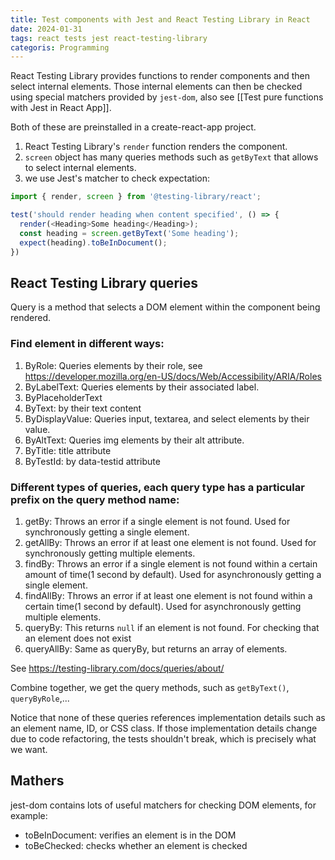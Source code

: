 ```yaml
---
title: Test components with Jest and React Testing Library in React
date: 2024-01-31
tags: react tests jest react-testing-library
categoris: Programming
---
```


React Testing Library provides functions to render components and then select internal elements. Those internal elements can then be checked using special matchers provided by `jest-dom`, also see [[Test pure functions with Jest in React App]].

Both of these are preinstalled in a create-react-app project.

1. React Testing Library's `render` function renders the component.
2. `screen` object has many queries methods such as `getByText` that allows to select internal elements.
3. we use Jest's matcher to check expectation:

```typescript
import { render, screen } from '@testing-library/react';

test('should render heading when content specified', () => {
  render(<Heading>Some heading</Heading>);
  const heading = screen.getByText('Some heading');
  expect(heading).toBeInDocument();
})
```

## React Testing Library queries

Query is a method that selects a DOM element within the component being rendered.

### Find element in different ways:

1. ByRole: Queries elements by their role, see https://developer.mozilla.org/en-US/docs/Web/Accessibility/ARIA/Roles
2. ByLabelText: Queries elements by their associated label.
3. ByPlaceholderText
4. ByText: by their text content
5. ByDisplayValue: Queries input, textarea, and select elements by their value.
6. ByAltText: Queries img elements by their alt attribute.
7. ByTitle: title attribute
8. ByTestId: by data-testid attribute

### Different types of queries, each query type has a particular prefix on the query method name:

1. getBy: Throws an error if a single element is not found. Used for synchronously getting a single element.
2. getAllBy: Throws an error if at least one element is not found. Used for synchronously getting multiple elements.
3. findBy: Throws an error if a single element is not found within a certain amount of time(1 second by default). Used for asynchronously getting a single element.
4. findAllBy: Throws an error if at least one element is not found within a certain time(1 second by default). Used for asynchronously getting multiple elements.
5. queryBy: This returns `null` if an element is not found. For checking that an element does not exist
6. queryAllBy: Same as queryBy, but returns an array of elements.

See https://testing-library.com/docs/queries/about/

Combine together, we get the query methods, such as `getByText()`, `queryByRole`,...

Notice that none of these queries references implementation details such as an element name, ID, or CSS class. If those implementation details change due to code refactoring, the tests shouldn't break, which is precisely what we want.

## Mathers

jest-dom contains lots of useful matchers for checking DOM elements, for example:

+ toBeInDocument: verifies an element is in the DOM
+ toBeChecked: checks whether an element is checked
